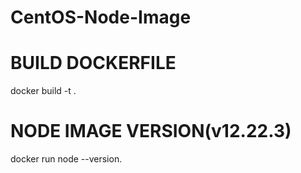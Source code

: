 # CentOS-Node-Image

# BUILD DOCKERFILE 
docker build -t .

# NODE IMAGE VERSION(v12.22.3) 
docker run node --version.
